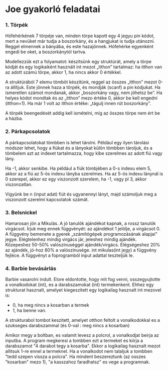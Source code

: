 Joe gyakorló feladatai
======================

### 1. Törpék
Hófehérkének 7 törpéje van, minden törpe kapott egy 4 jegyu pin kódot, mert a nevüket már tudja a boszorkány, és a hangjukat is tudja utánozni. Reggel elmennek a bányába, és este hazajönnek. Hófehérke egyenként engedi be oket, a boszorkánytól tartva. 

Modellezzük ezt a folyamatot: készítsünk egy struktúrát, amely a törpe kódját és egy logikaiként használt int mezot „itthon” tartalmaz: ha itthon van az adott számú törpe, akkor 1, ha nincs akkor 0 értékkel. 

A struktúrából 7 elemu tömböt készítünk, reggel az összes „itthon” mezot 0-ra állítjuk. Este jönnek haza a törpék, és mondják (scanf) a pin kódjukat. Ha ismeretlen számot mondanak, akkor „boszorkány vagy, nem jöhetsz be”. Ha helyes kódot mondtak és az „itthon” mezo értéke 0, akkor be kell engedni (itthon=1). Ha már 1 volt az itthon értéke: „tágulj innen rút boszorkány”. 

A törpék beengedését addig kell ismételni, míg az összes törpe nem ért be a házba.

### 2. Párkapcsolatok
A párkapcsolatokat tömbben is lehet tárolni. Például egy ilyen tárolási módszer lehet, hogy a fiúkat és a lányokat külön tömbben tároljuk, és a tömbelem azt az indexet tartalmazza, hogy kibe szerelmes az adott fiú vagy lány. 

Ha -1, akkor senkibe. Ha például a fiúk tömbjében a 0-s indexu elem 5, akkor az a fiú az 5-ös indexu lányba szerelmes. Ha az 5-ös indexu lánynál is 0 szerepel, akkor ez egy viszonzott szerelem, ha -1, vagy pl 3, akkor viszonzatlan. 

Vigyünk be n (input adat) fiút és ugyanennyi lányt, majd számoljuk meg a viszonzott szerelmi kapcsolatok számát.

### 3. Belsnickel 
Hamarosan jön a Mikulás. A jó tanulók ajándékot kapnak, a rossz tanulók virgácsot. Írjuk meg ennek függvényét: az ajándékot 1 jelölje, a virgácsot 0. A függvény bemenete a gyerek „számítógépek programozásának alapjai” jegye. Elégtelenhez mindig virgács jár, jeleshez mindig ajándék. Közepeshez 50-50% valószínuséggel ajándék/virgács. Elégségeshez 20% az ajándék, jó-hoz 80% a valószínusége. int mikulas(int jegy) a függvény fejléce. A függvényt a foprogramból input adattal teszteljük le.

### 4. Barbie bevásárlás 
Barbie vasarolni indult. Elore eldontotte, hogy mit fog venni, osszegyujtotte a vonalkodokat (int), es a darabszamokat (int) termekenkent. Ehhez egy strukturat hasznalt, amelyet kiegeszitett egy logikailag hasznalt int mezovel is:

- 0, ha meg nincs a kosarban a termek
- 1, ha benne van.
  
A strukturabol tombot keszitett, amelyet otthon feltolt a vonalkodokkal es a szukseges darabszammal (és 0-val : meg nincs a kosarban)

Amikor megy a boltban, es valamit levesz a polcrol, a vonalkodjat beirja az inputba.
A program megkeresi a tombben ezt a termeket es kiirja a darabszamot "4 darabot tegy a kosarba".
Ekkor a logikailag hasznalt mezot allitsuk 1-re ennel a termeknel.
Ha a vonalkodot nem talaljuk a tombben "tedd szepen vissza a polcra".
Ha mindent beszereztunk (az osszes "kosarban" mezo 1), "a kasszahoz faradhatsz" es vege a programnak.